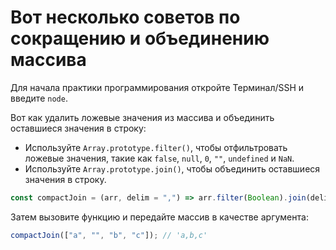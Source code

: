 # Вот несколько советов по сокращению и объединению массива

Для начала практики программирования откройте Терминал/SSH и введите `node`.

Вот как удалить ложевые значения из массива и объединить оставшиеся значения в строку:

- Используйте `Array.prototype.filter()`, чтобы отфильтровать ложевые значения, такие как `false`, `null`, `0`, `""`, `undefined` и `NaN`.
- Используйте `Array.prototype.join()`, чтобы объединить оставшиеся значения в строку.

```js
const compactJoin = (arr, delim = ",") => arr.filter(Boolean).join(delim);
```

Затем вызовите функцию и передайте массив в качестве аргумента:

```js
compactJoin(["a", "", "b", "c"]); // 'a,b,c'
```
